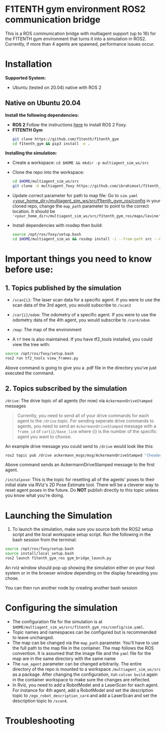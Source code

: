 # F1TENTH gym environment ROS2 communication bridge
This is a ROS communication bridge with multiagent support (up to 16) for the F1TENTH gym environment that turns it into a simulation in ROS2. Currently, if more than 4 agents are spawned, performance issues occur.

# Installation

**Supported System:**

- Ubuntu (tested on 20.04) native with ROS 2

## Native on Ubuntu 20.04

**Install the following dependencies:**
- **ROS 2** Follow the instructions [here](https://docs.ros.org/en/foxy/Installation.html) to install ROS 2 Foxy.
- **F1TENTH Gym**
  ```bash
  git clone https://github.com/f1tenth/f1tenth_gym
  cd f1tenth_gym && pip3 install -e .
  ```

**Installing the simulation:**
- Create a workspace: ```cd $HOME && mkdir -p multiagent_sim_ws/src```
- Clone the repo into the workspace:
  ```bash
  cd $HOME/multiagent_sim_ws/src
  git clone -b multiagent_foxy https://github.com/ibrahimsel/f1tenth_multiagent_gym_ros.git
  ```
- Update correct parameter for path to map file:
  Go to `sim.yaml` [<your_home_dir>/multiagent_sim_ws/src/f1tenth_gym_ros/config](https://github.com/ibrahimsel/f1tenth_multiagent_gym_ros/blob/multiagent_foxy/config/sim.yaml) in your cloned repo, change the `map_path` parameter to point to the correct location. It should be `'<your_home_dir>/multiagent_sim_ws/src/f1tenth_gym_ros/maps/levine'`

- Install dependencies with rosdep then build:
  ```bash
  source /opt/ros/foxy/setup.bash
  cd $HOME/multiagent_sim_ws && rosdep install -i --from-path src --rosdistro foxy -y && colcon build
  ```

# Important things you need to know before use:
## 1. Topics published by the simulation

- `/scan{i}`: The laser scan data for a specific agent. If you were to use the scan data of the 3rd agent, you would subscribe to `/scan3`

- `/car{i}/odom`: The odometry of a specific agent. If you were to use the odometry data of the 4th agent, you would subscribe to `/car4/odom`

- `/map`: The map of the environment

- A `tf` tree is also maintained. If you have tf2_tools installed, you could view the tree with:
```bash
source /opt/ros/foxy/setup.bash
ros2 run tf2_tools view_frames.py
```
Above command is going to give you a .pdf file in the directory you've just executed the command.

## 2. Topics subscribed by the simulation

 `/drive`: The drive topic of all agents (for now) via `AckermannDriveStamped` messages
> Currently, you need to send all of your drive commands for each agent to the `/drive` topic. For sending seperate drive commands to agents, you need to send an `AckermannDriveStamped` message with a `frame_id` of `car{i}/base_link` where {i} is the number of the specific agent you want to choose. 

An example drive message you could send to `/drive` would look like this: 
```bash
ros2 topic pub /drive ackermann_msgs/msg/AckermannDriveStamped "{header: {stamp: {sec: 0, nanosec: 0}, frame_id: 'car1/base_link'}, drive: {steering_angle: 1.0, steering_angle_velocity: 1.0, speed: 1.0, acceleration: 0.0, jerk: 0.0}}"
```
Above command sends an AckermannDriveStamped message to the first agent.

`/initalpose`: This is the topic for resetting all of the agents' poses to  their initial state via RViz's 2D Pose Estimate tool. There will be a cleverer way to reset agent poses in the future. Do **NOT** publish directly to this topic unless you know what you're doing.


# Launching the Simulation

1. To launch the simulation, make sure you source both the ROS2 setup script and the local workspace setup script. Run the following in the bash session from the terminal:
```bash
source /opt/ros/foxy/setup.bash
source install/local_setup.bash
ros2 launch f1tenth_gym_ros gym_bridge_launch.py
```
An rviz window should pop up showing the simulation either on your host system or in the browser window depending on the display forwarding you chose.

You can then run another node by creating another bash session

# Configuring the simulation
- The configuration file for the simulation is at `$HOME/multiagent_sim_ws/src/f1tenth_gym_ros/config/sim.yaml`.
- Topic names and namespaces can be configured but is recommended to leave unchanged.
- The map can be changed via the `map_path` parameter. You'll have to use the full path to the map file in the container. The map follows the ROS convention. It is assumed that the image file and the `yaml` file for the map are in the same directory with the same name
- The `num_agent` parameter can be changed arbitrarily.
The entire directory of the repo is mounted to a workspace `/multiagent_sim_ws/src` as a package. After changing the configuration, run `colcon build` again in the container workspace to make sure the changes are reflected.
- In Rviz, you need to add a RobotModel and a LaserScan for each agent. For instance for 4th agent, add a RobotModel and set the description topic to `/ego_robot_description_car4` and add a LaserScan and set the description topic to `/scan4`. 

# Troubleshooting
